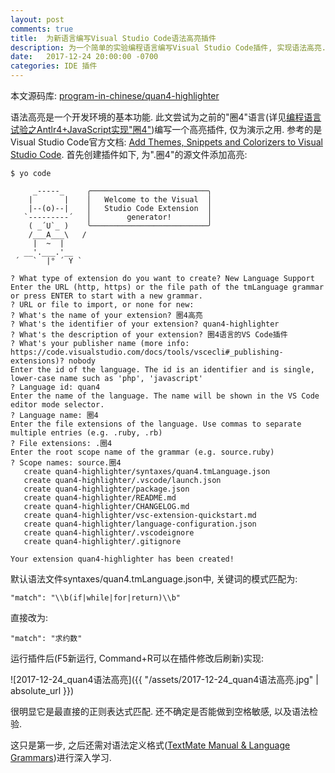 ```yaml
---
layout: post
comments: true
title:  为新语言编写Visual Studio Code语法高亮插件
description: 为一个简单的实验编程语言编写Visual Studio Code插件, 实现语法高亮. Develop a plugin for Visual Studio Code, to achieve syntax highlight for a simple experimental programming language.
date:   2017-12-24 20:00:00 -0700
categories: IDE 插件
---
```


本文源码库: [program-in-chinese/quan4-highlighter](https://github.com/program-in-chinese/quan4-highlighter)

语法高亮是一个开发环境的基本功能. 此文尝试为之前的"圈4"语言(详见[编程语言试验之Antlr4+JavaScript实现&quot;圈4&quot;](https://zhuanlan.zhihu.com/p/31644101))编写一个高亮插件, 仅为演示之用. 参考的是Visual Studio Code官方文档: [Add Themes, Snippets and Colorizers to Visual Studio Code](https://code.visualstudio.com/docs/extensions/themes-snippets-colorizers#_adding-a-new-language-colorizer). 首先创建插件如下, 为".圈4"的源文件添加高亮:
```
$ yo code

     _-----_     ╭──────────────────────────╮
    |       |    │   Welcome to the Visual  │
    |--(o)--|    │   Studio Code Extension  │
   `---------´   │        generator!        │
    ( _´U`_ )    ╰──────────────────────────╯
    /___A___\   /
     |  ~  |     
   __'.___.'__   
 ´   `  |° ´ Y ` 

? What type of extension do you want to create? New Language Support
Enter the URL (http, https) or the file path of the tmLanguage grammar or press ENTER to start with a new grammar.
? URL or file to import, or none for new: 
? What's the name of your extension? 圈4高亮
? What's the identifier of your extension? quan4-highlighter
? What's the description of your extension? 圈4语言的VS Code插件
? What's your publisher name (more info: https://code.visualstudio.com/docs/tools/vscecli#_publishing-extensions)? nobody
Enter the id of the language. The id is an identifier and is single, lower-case name such as 'php', 'javascript'
? Language id: quan4
Enter the name of the language. The name will be shown in the VS Code editor mode selector.
? Language name: 圈4
Enter the file extensions of the language. Use commas to separate multiple entries (e.g. .ruby, .rb)
? File extensions: .圈4
Enter the root scope name of the grammar (e.g. source.ruby)
? Scope names: source.圈4
   create quan4-highlighter/syntaxes/quan4.tmLanguage.json
   create quan4-highlighter/.vscode/launch.json
   create quan4-highlighter/package.json
   create quan4-highlighter/README.md
   create quan4-highlighter/CHANGELOG.md
   create quan4-highlighter/vsc-extension-quickstart.md
   create quan4-highlighter/language-configuration.json
   create quan4-highlighter/.vscodeignore
   create quan4-highlighter/.gitignore

Your extension quan4-highlighter has been created!
```
默认语法文件syntaxes/quan4.tmLanguage.json中, 关键词的模式匹配为:
```
"match": "\\b(if|while|for|return)\\b"
```
直接改为:
```
"match": "求约数"
```
运行插件后(F5新运行, Command+R可以在插件修改后刷新)实现:

![2017-12-24_quan4语法高亮]({{ "/assets/2017-12-24_quan4语法高亮.jpg" | absolute_url }})

很明显它是最直接的正则表达式匹配. 还不确定是否能做到空格敏感, 以及语法检验.

这只是第一步, 之后还需对语法定义格式([TextMate Manual & Language Grammars](https://manual.macromates.com/en/language_grammars))进行深入学习.
